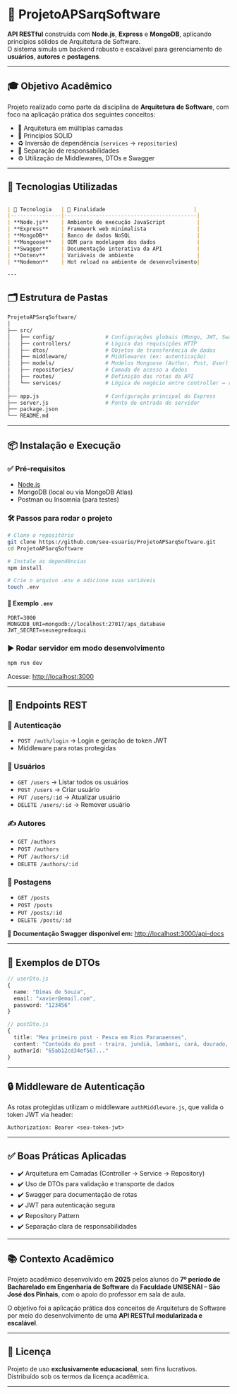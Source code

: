 # 📘 ProjetoAPSarqSoftware

**API RESTful** construída com **Node.js**, **Express** e **MongoDB**, aplicando princípios sólidos de Arquitetura de Software.  
O sistema simula um backend robusto e escalável para gerenciamento de **usuários**, **autores** e **postagens**.

---

## 🎓 Objetivo Acadêmico

Projeto realizado como parte da disciplina de **Arquitetura de Software**, com foco na aplicação prática dos seguintes conceitos:

- 🧱 Arquitetura em múltiplas camadas
- 🧠 Princípios SOLID
- ♻️ Inversão de dependência (`services` → `repositories`)
- 🧩 Separação de responsabilidades
- ⚙️ Utilização de Middlewares, DTOs e Swagger

---

## 🚀 Tecnologias Utilizadas
````markdown

| 🧰 Tecnologia   | 📝 Finalidade                            |
|----------------|------------------------------------------|
| **Node.js**    | Ambiente de execução JavaScript          |
| **Express**    | Framework web minimalista                |
| **MongoDB**    | Banco de dados NoSQL                     |
| **Mongoose**   | ODM para modelagem dos dados             |
| **Swagger**    | Documentação interativa da API           |
| **Dotenv**     | Variáveis de ambiente                    |
| **Nodemon**    | Hot reload no ambiente de desenvolvimento|

---
````
## 🗂️ Estrutura de Pastas

```bash
ProjetoAPSarqSoftware/
│
├── src/
│   ├── config/                # Configurações globais (Mongo, JWT, Swagger)
│   ├── controllers/           # Lógica das requisições HTTP
│   ├── dtos/                  # Objetos de transferência de dados
│   ├── middleware/            # Middlewares (ex: autenticação)
│   ├── models/                # Modelos Mongoose (Author, Post, User)
│   ├── repositories/          # Camada de acesso a dados
│   ├── routes/                # Definição das rotas da API
│   └── services/              # Lógica de negócio entre controller ↔ repo
│
├── app.js                     # Configuração principal do Express
├── server.js                  # Ponto de entrada do servidor
├── package.json
└── README.md
```

---

## 📦 Instalação e Execução

### ✅ Pré-requisitos

* [Node.js](https://nodejs.org/)
* MongoDB (local ou via MongoDB Atlas)
* Postman ou Insomnia (para testes)

### 🛠️ Passos para rodar o projeto

```bash
# Clone o repositório
git clone https://github.com/seu-usuario/ProjetoAPSarqSoftware.git
cd ProjetoAPSarqSoftware

# Instale as dependências
npm install

# Crie o arquivo .env e adicione suas variáveis
touch .env
```

#### 🔐 Exemplo `.env`

```env
PORT=3000
MONGODB_URI=mongodb://localhost:27017/aps_database
JWT_SECRET=seusegredoaqui
```

### ▶️ Rodar servidor em modo desenvolvimento

```bash
npm run dev
```

Acesse: [http://localhost:3000](http://localhost:3000)

---

## 🔗 Endpoints REST

### 🔐 Autenticação

* `POST /auth/login` → Login e geração de token JWT
* Middleware para rotas protegidas

### 👤 Usuários

* `GET /users` → Listar todos os usuários
* `POST /users` → Criar usuário
* `PUT /users/:id` → Atualizar usuário
* `DELETE /users/:id` → Remover usuário

### ✍️ Autores

* `GET /authors`
* `POST /authors`
* `PUT /authors/:id`
* `DELETE /authors/:id`

### 📝 Postagens

* `GET /posts`
* `POST /posts`
* `PUT /posts/:id`
* `DELETE /posts/:id`

📑 **Documentação Swagger disponível em:**
[http://localhost:3000/api-docs](http://localhost:3000/api-docs)

---

## 🧾 Exemplos de DTOs

```ts
// userDto.js
{
  name: "Dimas de Souza",
  email: "xavier@email.com",
  password: "123456"
}
```

```ts
// postDto.js
{
  title: "Meu primeiro post - Pesca em Rios Paranaenses",
  content: "Conteúdo do post - traíra, jundiá, lambari, cará, dourado, pintado, piau, piapara, pacu ...",
  authorId: "65ab12cd34ef567..."
}
```

---

## 🔒 Middleware de Autenticação

As rotas protegidas utilizam o middleware `authMiddleware.js`, que valida o token JWT via header:

```http
Authorization: Bearer <seu-token-jwt>
```

---

## ✅ Boas Práticas Aplicadas

* ✔️ Arquitetura em Camadas (Controller → Service → Repository)
* ✔️ Uso de DTOs para validação e transporte de dados
* ✔️ Swagger para documentação de rotas
* ✔️ JWT para autenticação segura
* ✔️ Repository Pattern
* ✔️ Separação clara de responsabilidades

---

## 📚 Contexto Acadêmico

Projeto acadêmico desenvolvido em **2025** pelos alunos do **7º período de Bacharelado em Engenharia de Software** da **Faculdade UNISENAI – São José dos Pinhais**, com o apoio do professor em sala de aula.

O objetivo foi a aplicação prática dos conceitos de Arquitetura de Software por meio do desenvolvimento de uma **API RESTful modularizada e escalável**.

---

## 📄 Licença

Projeto de uso **exclusivamente educacional**, sem fins lucrativos.
Distribuído sob os termos da licença acadêmica.

---
